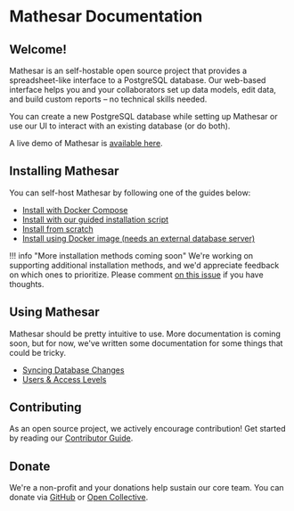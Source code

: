 # Mathesar Documentation


## Welcome!
Mathesar is an self-hostable open source project that provides a spreadsheet-like interface to a PostgreSQL database. Our web-based interface helps you and your collaborators set up data models, edit data, and build custom reports – no technical skills needed. 

You can create a new PostgreSQL database while setting up Mathesar or use our UI to interact with an existing database (or do both).

A live demo of Mathesar is [available here](https://demo.mathesar.org/).

## Installing Mathesar
You can self-host Mathesar by following one of the guides below:  

- [Install with Docker Compose](installation/docker-compose/index.md)
- [Install with our guided installation script](installation/guided-install/index.md)
- [Install from scratch](installation/build-from-source/index.md)
- [Install using Docker image (needs an external database server)](installation/docker/index.md)

!!! info "More installation methods coming soon"
    We're working on supporting additional installation methods, and we'd appreciate feedback on which ones to prioritize. Please comment [on this issue](https://github.com/centerofci/mathesar/issues/2509) if you have thoughts.

## Using Mathesar
Mathesar should be pretty intuitive to use. More documentation is coming soon, but for now, we've written some documentation for some things that could be tricky.

- [Syncing Database Changes](./user-guide/syncing-db.md)
- [Users & Access Levels](./user-guide/users.md)

## Contributing
As an open source project, we actively encourage contribution! Get started by reading our [Contributor Guide](https://github.com/centerofci/mathesar/blob/develop/CONTRIBUTING.md).

## Donate
We're a non-profit and your donations help sustain our core team. You can donate via [GitHub](https://github.com/sponsors/centerofci) or [Open Collective](https://opencollective.com/mathesar).
